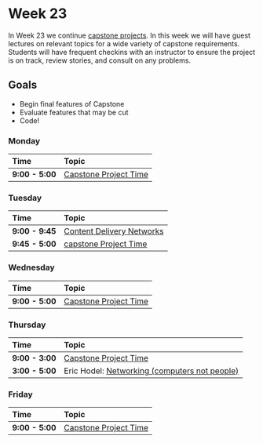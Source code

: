 # Week 23

In Week 23 we continue [capstone projects](../capstone/capstone.md). In this week
we will have guest lectures on relevant topics for a wide variety of capstone
requirements. Students will have frequent checkins with an instructor to ensure
the project is on track, review stories, and consult on any problems.

## Goals

- Begin final features of Capstone
- Evaluate features that may be cut
- Code!

### Monday

| Time              | Topic                                        |
|:------------------|:---------------------------------------------|
| **9:00 - 5:00**  | [Capstone Project Time](../capstone/capstone.md)|


### Tuesday

| Time             | Topic                                                  |
|:-----------------|:-------------------------------------------------------|
| **9:00 - 9:45**   | [Content Delivery Networks](friday/cdn.md)       |
| **9:45 - 5:00**  | [capstone Project Time](../capstone/capstone.md)|

### Wednesday

| Time            | Topic                      |
|:----------------|:---------------------------|
| **9:00 - 5:00**  | [Capstone Project Time](../capstone/capstone.md)|

### Thursday

| Time            | Topic                            |
|:----------------|:---------------------------------|
| **9:00 - 3:00**  | [Capstone Project Time](../capstone/capstone.md)|
| **3:00 - 5:00**  | Eric Hodel: [Networking (computers not people)](thursday/networking-101.md)|


### Friday

| Time            | Topic        |
|:----------------|:-------------|
| **9:00 - 5:00**  | [Capstone Project Time](../capstone/capstone.md)|
